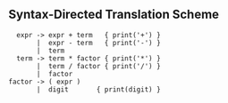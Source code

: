 ## Syntax-Directed Translation Scheme

```
  expr -> expr + term   { print('+') }
       |  expr - term   { print('-') }
       |  term
  term -> term * factor { print('*') }
       |  term / factor { print('/') }
       |  factor
factor -> ( expr )
       |  digit       { print(digit) }
```

